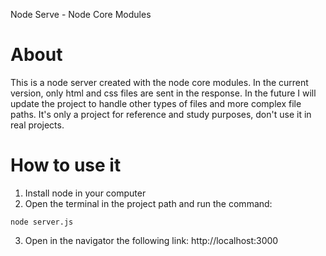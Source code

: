 Node Serve - Node Core Modules

# About

This is a node server created with the node core modules.
In the current version, only html and css files are sent in the response. In the future I will update the project to handle other types of files and more complex file paths.
It's only a project for reference and study purposes, don't use it in real projects.

# How to use it

1. Install node in your computer
2. Open the terminal in the project path and run the command:

```shell
node server.js
```

3. Open in the navigator the following link:
   http://localhost:3000

